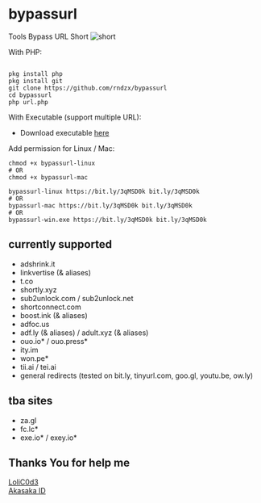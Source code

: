 # bypassurl
Tools Bypass URL Short
![short](https://user-images.githubusercontent.com/44912483/125179213-957bab80-e216-11eb-8b1b-f403b30bca0c.PNG)

With PHP:
<pre><code>
pkg install php
pkg install git
git clone https://github.com/rndzx/bypassurl
cd bypassurl
php url.php
</code></pre>

With Executable (support multiple URL):
- Download executable [here](https://github.com/ClavinJune/bypassurl/releases/latest)

Add permission for Linux / Mac:
```shell
chmod +x bypassurl-linux
# OR
chmod +x bypassurl-mac
```


```shell
bypassurl-linux https://bit.ly/3qMSD0k bit.ly/3qMSD0k
# OR
bypassurl-mac https://bit.ly/3qMSD0k bit.ly/3qMSD0k
# OR
bypassurl-win.exe https://bit.ly/3qMSD0k bit.ly/3qMSD0k
```

## currently supported
- adshrink.it
- linkvertise (& aliases)
- t.co
- shortly.xyz
- sub2unlock.com / sub2unlock.net
- shortconnect.com
- boost.ink (& aliases)
- adfoc.us
- adf.ly (& aliases) / adult.xyz (& aliases)
- ouo.io* / ouo.press*
- ity.im
- won.pe*
- tii.ai / tei.ai
- general redirects (tested on bit.ly, tinyurl.com, goo.gl, youtu.be, ow.ly)

## tba sites
- za.gl
- fc.lc*
- exe.io* / exey.io*


## Thanks You for help me
<a href="https://github.com/LoliC0d3">LoliC0d3</a> <br>
  <a href="https://github.com/akasakaid/">Akasaka ID</a>
